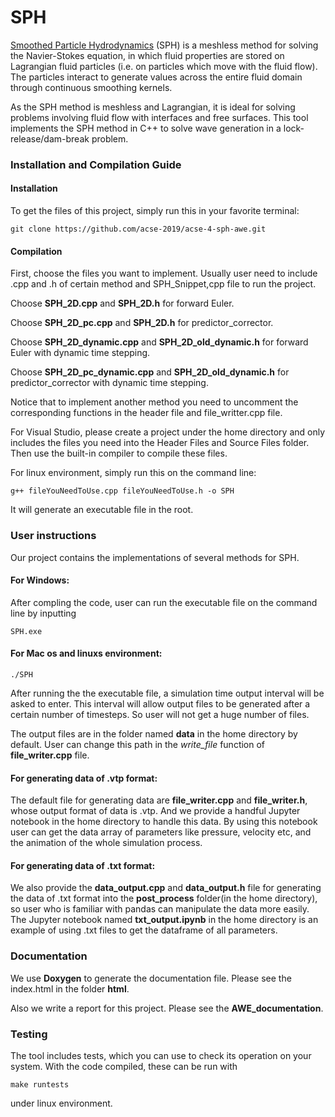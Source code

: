# SPH

[Smoothed Particle Hydrodynamics](https://en.wikipedia.org/wiki/Smoothed-particle_hydrodynamics) (SPH) is a meshless
method for solving the Navier-Stokes equation, in which fluid properties are stored on Lagrangian fluid particles (i.e. on
particles which move with the fluid flow). The particles interact to generate values across the entire fluid domain through
continuous smoothing kernels. 

As the SPH method is meshless and Lagrangian, it is ideal for solving problems involving fluid flow with interfaces and free 
surfaces. This tool implements the SPH method in C++ to solve wave generation in a lock-release/dam-break problem.

### Installation and Compilation Guide

#### Installation
To get the files of this project, simply run this in your favorite terminal:

```git clone https://github.com/acse-2019/acse-4-sph-awe.git ```

#### Compilation
First, choose the files you want to implement. Usually user need to include .cpp and .h of certain method and SPH_Snippet,cpp file to run the project.

Choose **SPH_2D.cpp** and **SPH_2D.h** for forward Euler.

Choose **SPH_2D_pc.cpp** and **SPH_2D.h** for predictor_corrector.

Choose **SPH_2D_dynamic.cpp** and **SPH_2D_old_dynamic.h** for forward Euler with dynamic time stepping.

Choose **SPH_2D_pc_dynamic.cpp** and **SPH_2D_old_dynamic.h** for predictor_corrector with dynamic time stepping.

Notice that to implement another method you need to uncomment the corresponding functions in the header file and file_writter.cpp file.

For Visual Studio, please create a project under the home directory and only includes the files you need into the Header Files and Source Files folder. Then use the built-in compiler to compile these files.

For linux environment, simply run this on the command line:

```g++ fileYouNeedToUse.cpp fileYouNeedToUse.h -o SPH ```

It will generate an executable file in the root.

### User instructions

Our project contains the implementations of several methods for SPH.

#### For Windows:

After compling the code, user can run the executable file on the command line by inputting

``` SPH.exe ```

#### For Mac os and linuxs environment:

``` ./SPH ```

After running the the executable file, a simulation time output interval will be asked to enter. This interval will allow output files to be generated after a certain number of timesteps. So user will not get a huge number of files.

The output files are in the folder named **data** in the home directory by default. User can change this path in the *write_file* function of **file_writer.cpp** file.

#### For generating data of .vtp format:

The default file for generating data are **file_writer.cpp** and **file_writer.h**, whose output format of data is .vtp. And we provide a handful Jupyter notebook in the home directory to handle this data. By using this notebook user can get the data array of parameters like pressure, velocity etc, and the animation of the whole simulation process.

#### For generating data of .txt format:

We also provide the **data_output.cpp** and **data_output.h** file for generating the data of .txt format into the **post_process** folder(in the home directory), so user who is familiar with pandas can manipulate the data more easily. The Jupyter notebook named **txt_output.ipynb** in the home directory is an example of using .txt files to get the dataframe of all parameters.

### Documentation

We use **Doxygen** to generate the documentation file. Please see the index.html in the folder **html**.

Also we write a report for this project. Please see the **AWE_documentation**.

### Testing

The tool includes tests, which you can use to check its operation on your system. With the code compiled, these can be run 
with

```
make runtests
```
under linux environment.
